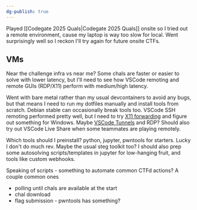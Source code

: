 ```yaml
---
dg-publish: true
---
```

Played [[Codegate 2025 Quals|Codegate 2025 Quals]] onsite so I tried out a remote environment, cause my laptop is way too slow for local. Went surprisingly well so I reckon I'll try again for future onsite CTFs.
## VMs
Near the challenge infra vs near me? Some chals are faster or easier to solve with lower latency, but I'll need to see how VSCode remoting and remote GUIs (RDP/X11) perform with medium/high latency.

Went with bare metal rather than my usual devcontainers to avoid any bugs, but that means I need to run my dotfiles manually and install tools from scratch. Debian stable can occasionally break tools too. VSCode SSH remoting performed pretty well, but I need to try [X11 forwarding](https://x410.dev/cookbook/enabling-ssh-x11-forwarding-in-visual-studio-code-for-remote-development/) and figure out something for Windows. Maybe [VSCode Tunnels](https://code.visualstudio.com/docs/remote/tunnels) and RDP? Should also try out VSCode Live Share when some teammates are playing remotely.

Which tools should I preinstall? python, jupyter, pwntools for starters. Lucky I don't do much rev. Maybe the usual steg toolkit too? I should also prep some autosolving scripts/templates in jupyter for low-hanging fruit, and tools like custom webhooks.

Speaking of scripts - something to automate common CTFd actions? A couple common ones
* polling until chals are available at the start
* chal download
* flag submission - pwntools has something?

